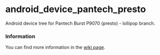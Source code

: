 android_device_pantech_presto
===================================
Android device tree for Pantech Burst P9070 (presto) - lollipop branch.

### Information
You can find more information in the [wiki page](https://github.com/PantechDevTeam/android_device_pantech_presto/wiki).
